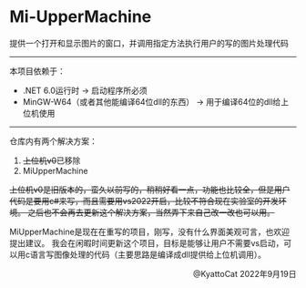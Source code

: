# Mi-UpperMachine
提供一个打开和显示图片的窗口，并调用指定方法执行用户的写的图片处理代码

---

本项目依赖于：

- .NET 6.0运行时 -> 启动程序所必须
- MinGW-W64（或者其他能编译64位dll的东西） -> 用于编译64位的dll给上位机使用

---

仓库内有两个解决方案：
1. <del>上位机v0</del>已移除
2. MiUpperMachine

<del>上位机v0是旧版本的，蛮久以前写的，稍稍好看一点，功能也比较全，但是用户代码是要用c#来写，而且需要用vs2022开启，比较不符合现在实验室的开发环境。
之后也不会再去更新这个解决方案，当然弄下来自己改一改也可以用。</del>

MiUpperMachine是现在在重写的项目，刚写，没有什么界面美观可言，也欢迎提出建议。
我会在闲暇时间更新这个项目，目标是能够让用户不需要vs启动，可以用c语言写图像处理的代码（主要思路是编译成dll提供给上位机调用）。

<p align="right">@KyattoCat 2022年9月19日</p>
